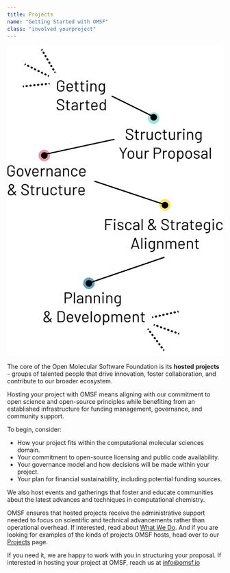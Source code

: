 ```yaml
---
title: Projects
name: "Getting Started with OMSF"
class: "involved yourproject"
---
```


![Bring your project](/images/your-project.svg)

The core of the Open Molecular Software Foundation is its **hosted projects** - groups of talented people that drive innovation, foster collaboration, and contribute to our broader ecosystem.  

Hosting your project with OMSF means aligning with our commitment to open science and open-source principles while benefiting from an established infrastructure for funding management, governance, and community support.  

To begin, consider:
- How your project fits within the computational molecular sciences domain.  
- Your commitment to open-source licensing and public code availability.  
- Your governance model and how decisions will be made within your project.  
- Your plan for financial sustainability, including potential funding sources.  

We also host events and gatherings that foster and educate communities about the latest advances and techniques in computational chemistry.  
  
OMSF ensures that hosted projects receive the administrative support needed to focus on scientific and technical advancements rather than operational overhead. If interested, read about [What We Do](https://omsf.io/resources/fiscalsponsorship/). And if you are looking for examples of the kinds of projects OMSF hosts, head over to our [Projects](https://omsf.io/programs/projects/) page.

If you need it, we are happy to work with you in structuring your proposal. If interested in hosting your project at OMSF, reach us at [info@omsf.io](info@omsfio)
